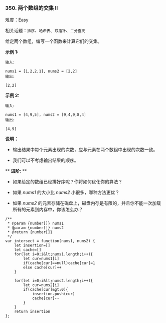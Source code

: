 ### 350. 两个数组的交集 II

难度：Easy

相关话题：`排序`、`哈希表`、`双指针`、`二分查找`

给定两个数组，编写一个函数来计算它们的交集。



 **示例 1:** 





```
输入: 

nums1 = [1,2,2,1], nums2 = [2,2]
输出: 

[2,2]

```

 **示例 2:** 





```
输入: 

nums1 = [4,9,5], nums2 = [9,4,9,8,4]
输出: 

[4,9]
```

 **说明：** 





* 输出结果中每个元素出现的次数，应与元素在两个数组中出现的次数一致。

* 我们可以不考虑输出结果的顺序。





 ** **进阶:** ** 





* 如果给定的数组已经排好序呢？你将如何优化你的算法？

* 如果 *nums1* 的大小比 *nums2* 小很多，哪种方法更优？

* 如果 *nums2* 的元素存储在磁盘上，磁盘内存是有限的，并且你不能一次加载所有的元素到内存中，你该怎么办？






```
/**
 * @param {number[]} nums1
 * @param {number[]} nums2
 * @return {number[]}
 */
var intersect = function(nums1, nums2) {
    let insertion=[]
    let cache=[]
    for(let i=0;i&lt;nums1.length;i++){
        let cur=nums1[i]
        if(cache[cur]==null)cache[cur]=1
        else cache[cur]++
    }
    
    for(let i=0;i&lt;nums2.length;i++){
        let cur=nums2[i]
        if(cache[cur]&gt;0){
            insertion.push(cur)
            cache[cur]--
        }
    }
    return insertion
};



```
